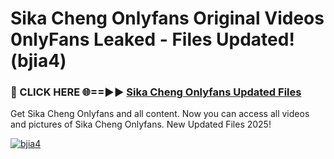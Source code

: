 # Sika Cheng Onlyfans Original Videos 0nlyFans Leaked - Files Updated! (bjia4)

<h3>🔴 CLICK HERE 🌐==►► <a href="https://tinyurl.com/ehrbuxhb" rel="nofollow">Sika Cheng Onlyfans Updated Files</a></h3>

Get Sika Cheng Onlyfans and all content. Now you can access all videos and pictures of Sika Cheng Onlyfans. New Updated Files 2025!

[![bjia4](https://i.imgur.com/lVYEuWS.gif)](https://tinyurl.com/ehrbuxhb)
